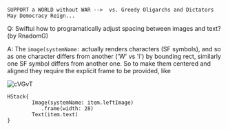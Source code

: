 ```
SUPPORT a WORLD without WAR -->  vs. Greedy Oligarchs and Dictators
May Democracy Reign... 
```

Q: Swiftui how to programatically adjust spacing between images and text? (by RnadomG)

A: The `image(systemName:` actually renders characters (SF symbols), and so as one character differs from another ('W' vs 'i')
by bounding rect, similarly one SF symbol differs from another one. So to make them centered and aligned
they require the explicit frame to be provided, like

![cVGvT](https://user-images.githubusercontent.com/62171579/171901888-4d70e04f-3a1f-4afd-bc95-ca125db1e512.png)

```
HStack{
        Image(systemName: item.leftImage)
           .frame(width: 28)
        Text(item.text)
}
```
